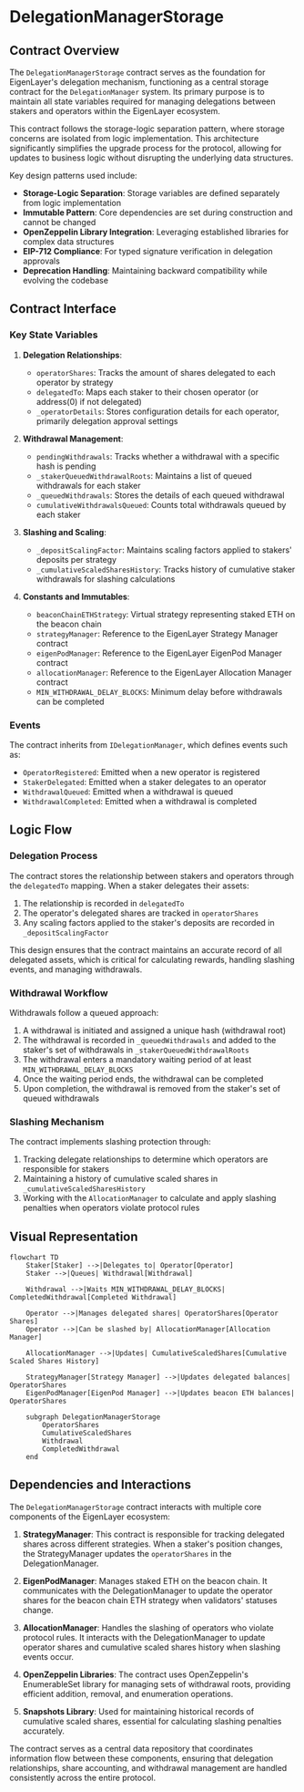 # DelegationManagerStorage

## Contract Overview

The `DelegationManagerStorage` contract serves as the foundation for EigenLayer's delegation mechanism, functioning as a central storage contract for the `DelegationManager` system. Its primary purpose is to maintain all state variables required for managing delegations between stakers and operators within the EigenLayer ecosystem.

This contract follows the storage-logic separation pattern, where storage concerns are isolated from logic implementation. This architecture significantly simplifies the upgrade process for the protocol, allowing for updates to business logic without disrupting the underlying data structures.

Key design patterns used include:
- **Storage-Logic Separation**: Storage variables are defined separately from logic implementation
- **Immutable Pattern**: Core dependencies are set during construction and cannot be changed
- **OpenZeppelin Library Integration**: Leveraging established libraries for complex data structures
- **EIP-712 Compliance**: For typed signature verification in delegation approvals
- **Deprecation Handling**: Maintaining backward compatibility while evolving the codebase

## Contract Interface

### Key State Variables

1. **Delegation Relationships**:
   - `operatorShares`: Tracks the amount of shares delegated to each operator by strategy
   - `delegatedTo`: Maps each staker to their chosen operator (or address(0) if not delegated)
   - `_operatorDetails`: Stores configuration details for each operator, primarily delegation approval settings

2. **Withdrawal Management**:
   - `pendingWithdrawals`: Tracks whether a withdrawal with a specific hash is pending
   - `_stakerQueuedWithdrawalRoots`: Maintains a list of queued withdrawals for each staker
   - `_queuedWithdrawals`: Stores the details of each queued withdrawal
   - `cumulativeWithdrawalsQueued`: Counts total withdrawals queued by each staker

3. **Slashing and Scaling**:
   - `_depositScalingFactor`: Maintains scaling factors applied to stakers' deposits per strategy
   - `_cumulativeScaledSharesHistory`: Tracks history of cumulative staker withdrawals for slashing calculations

4. **Constants and Immutables**:
   - `beaconChainETHStrategy`: Virtual strategy representing staked ETH on the beacon chain
   - `strategyManager`: Reference to the EigenLayer Strategy Manager contract
   - `eigenPodManager`: Reference to the EigenLayer EigenPod Manager contract
   - `allocationManager`: Reference to the EigenLayer Allocation Manager contract
   - `MIN_WITHDRAWAL_DELAY_BLOCKS`: Minimum delay before withdrawals can be completed

### Events

The contract inherits from `IDelegationManager`, which defines events such as:
- `OperatorRegistered`: Emitted when a new operator is registered
- `StakerDelegated`: Emitted when a staker delegates to an operator
- `WithdrawalQueued`: Emitted when a withdrawal is queued
- `WithdrawalCompleted`: Emitted when a withdrawal is completed

## Logic Flow

### Delegation Process

The contract stores the relationship between stakers and operators through the `delegatedTo` mapping. When a staker delegates their assets:

1. The relationship is recorded in `delegatedTo`
2. The operator's delegated shares are tracked in `operatorShares`
3. Any scaling factors applied to the staker's deposits are recorded in `_depositScalingFactor`

This design ensures that the contract maintains an accurate record of all delegated assets, which is critical for calculating rewards, handling slashing events, and managing withdrawals.

### Withdrawal Workflow

Withdrawals follow a queued approach:

1. A withdrawal is initiated and assigned a unique hash (withdrawal root)
2. The withdrawal is recorded in `_queuedWithdrawals` and added to the staker's set of withdrawals in `_stakerQueuedWithdrawalRoots`
3. The withdrawal enters a mandatory waiting period of at least `MIN_WITHDRAWAL_DELAY_BLOCKS`
4. Once the waiting period ends, the withdrawal can be completed
5. Upon completion, the withdrawal is removed from the staker's set of queued withdrawals

### Slashing Mechanism

The contract implements slashing protection through:

1. Tracking delegate relationships to determine which operators are responsible for stakers
2. Maintaining a history of cumulative scaled shares in `_cumulativeScaledSharesHistory`
3. Working with the `AllocationManager` to calculate and apply slashing penalties when operators violate protocol rules

## Visual Representation

```mermaid
flowchart TD
    Staker[Staker] -->|Delegates to| Operator[Operator]
    Staker -->|Queues| Withdrawal[Withdrawal]
    
    Withdrawal -->|Waits MIN_WITHDRAWAL_DELAY_BLOCKS| CompletedWithdrawal[Completed Withdrawal]
    
    Operator -->|Manages delegated shares| OperatorShares[Operator Shares]
    Operator -->|Can be slashed by| AllocationManager[Allocation Manager]
    
    AllocationManager -->|Updates| CumulativeScaledShares[Cumulative Scaled Shares History]
    
    StrategyManager[Strategy Manager] -->|Updates delegated balances| OperatorShares
    EigenPodManager[EigenPod Manager] -->|Updates beacon ETH balances| OperatorShares
    
    subgraph DelegationManagerStorage
        OperatorShares
        CumulativeScaledShares
        Withdrawal
        CompletedWithdrawal
    end
```

## Dependencies and Interactions

The `DelegationManagerStorage` contract interacts with multiple core components of the EigenLayer ecosystem:

1. **StrategyManager**: This contract is responsible for tracking delegated shares across different strategies. When a staker's position changes, the StrategyManager updates the `operatorShares` in the DelegationManager.

2. **EigenPodManager**: Manages staked ETH on the beacon chain. It communicates with the DelegationManager to update the operator shares for the beacon chain ETH strategy when validators' statuses change.

3. **AllocationManager**: Handles the slashing of operators who violate protocol rules. It interacts with the DelegationManager to update operator shares and cumulative scaled shares history when slashing events occur.

4. **OpenZeppelin Libraries**: The contract uses OpenZeppelin's EnumerableSet library for managing sets of withdrawal roots, providing efficient addition, removal, and enumeration operations.

5. **Snapshots Library**: Used for maintaining historical records of cumulative scaled shares, essential for calculating slashing penalties accurately.

The contract serves as a central data repository that coordinates information flow between these components, ensuring that delegation relationships, share accounting, and withdrawal management are handled consistently across the entire protocol.